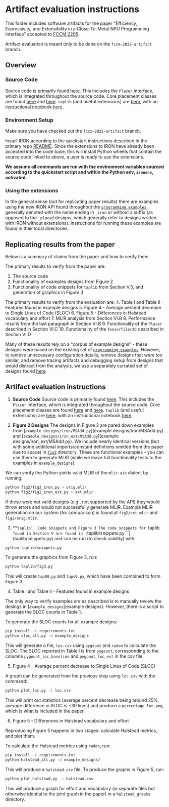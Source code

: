 # Artifact evaluation instructions

This folder includes software artifacts for the paper "Efficiency, Expressivity, and Extensibility in a Close-To-Metal NPU Programming Interface" accepted to [FCCM 2205](https://www.fccm.org/).

Artifact evaluation is meant only to be done on the ```fccm-2025-artifact``` branch.

## Overview

### Source Code

Source code is primarily found [here](../../../python/iron). This includes the ```Placer``` interface, which is integrated throughout the source code. Core placement classes are found [here](../../../python/iron/placers.py) and [here](../../../python/iron/placeable.py). ```taplib``` (and useful extensions) are  [here](../../../python/helpers/taplib), with an instructional notebook [here](../../../programming_examples/basic/tiling_exploration/introduction/).

### Environment Setup

Make sure you have checked out the ```fccm-2025-artifact``` branch.

Install IRON according to the quickstart instructions described in the primary repo [README](../../../README.md). Since the extensions to IRON have already been accepted into the code base, this will install Python wheels that contain the source code linked to above, a user is ready to use the extensions.

**We assume all commands are run with the environment variables sourced according to the quickstart script and within the Python env, ```ironenv```, activated.**

### Using the extensions

In the general sense (not for replicating paper results) there are examples using the new IRON API found throughout the [```programming examples```](../../../programming_examples/), generally denoted with the name ending in ```_iron``` or without a suffix (as opposed to the ```_placed``` designs, which generally refer to designs written with IRON without extensions). Instructions for running these examples are found in their local directories.

## Replicating results from the paper

Below is a summary of claims from the paper and how to verify them.

The primary results to verify from the paper are:
1. The source code
2. Functionality of examples designs from Figure 2
3. Functionality of code snippets for ```taplib``` from Section V.5, and generation of graphics in Figure 3

The primary results to verify from the evaluation are:
4. Table I and Table II - Features found in example designs
5. Figure 4 - Average percent decrease to Single Lines of Code (SLOC)
6. Figure 5 - Differences in Halstead vocabulary and effort
7. MLIR analysis from Section VI.B
8. Performance results from the last paragraph in Section VI.B
9. Functionality of the ```Placer``` described in Section VI.C
10. Functionality of the ```TensorTiler2D``` described in Section VI.D

Many of these results rely on a "corpus of example designs" - these designs were based on the existing set of [```programming_examples```](../../../programming_examples/). However, to remove unnecessary configuration details, remove designs that were too similar, and remove tracing artifacts and debugging setup from designs that would distract from the analysis, we use a separately currated set of designs found [here](example_designs).

## Artifact evaluation instructions

1. **Source Code**
  Source code is primarily found [here](../../../python/iron). This includes the ```Placer``` interface, which is integrated throughout the source code. Core placement classes are found [here](../../../python/iron/placers.py) and [here](../../../python/iron/placeable.py). ```taplib``` (and useful extensions) are  [here](../../../python/helpers/taplib), with an instructional notebook [here](../../../programming_examples/basic/tiling_exploration/introduction/).

2. **Figure 2 Designs**
  The designs in Figure 2 are pared down examples from [```example_designs/iron/MSAdd.py```](example designs/iron/MSAdd.py) and [```example_designs/iron_ext/MSAdd.py```](example designs/iron_ext/MSAdd.py). We include nearly identical versions (but with some additional imports/constant defintions omitted from the paper due to space) in [```fig2```](fig2) directory. These are functional examples - you can use them to generate MLIR (while we leave full functionality tests to the examples in ```example_designs```).

  We can verify the Python yields valid MLIR of the ```mlir-aie``` dialect by running:
  ```bash
  python fig2/fig2_iron.py > orig.mlir
  python fig2/fig2_iron_ext.py > ext.mlir
  ```

  If these were not valid designs (e.g., not supported by the API) they would throw errors and would not successfully generate MLIR.
  Example MLIR generation on our system (for comparison) is found at ```fig2/ext.mlir``` and ```fig2/orig.mlir```.

3. **```taplib`` Code Snippets and Figure 3
  The code snippets for ```taplib``` found in Section V are found in [```taplib/snippets.py```](taplib/snippets.py) and can be run (to check validity) with:
  ```bash
  python taplib/snippets.py
  ```

  To generate the graphics from Figure 3, run:
  ```bash
  python taplib/fig3.py
  ```
  This will create ```tap00.py``` and ```taps0.py```, which have been combined to form Figure 3.

4. Table I and Table II - Features found in example designs

  The only way to verify examples are as described is to manually review the desings in [```example_designs```](example designs). However, there is a script to generate the SLOC counts in Table 1.

  To generate the SLOC counts for all example designs:
  ```bash
  pip install -r requirements.txt
  python sloc_all.py -d example_designs
  ```

  This will generate a file, ```loc.csv``` using ```pygount``` and ```radon``` to calculate the SLOC. The SLOC reported in Table I is from ```pygount```, corresponding to the columns ```pygount_loc_baseline``` and ```pygount_loc_ext``` in the csv file.

5. Figure 4 - Average percent decrease to Single Lines of Code (SLOC)

  A graph can be generated from the previous step using ```loc.csv``` with the command:
  ```bash
  python plot_loc.py -i loc.csv
  ```

  This will print out statistics (average percent decrease being around 25%, average difference in SLOC is ~30 lines) and produce a ```percentage_loc.png```, which is what is included in the paper.

6. Figure 5 - Differences in Halstead vocabulary and effort

  Reproducing Figure 5 happens in two stages: calculate Halstead metrics, and plot them.
  
  To calculate the Halstead metrics using ```radon```, run:
  ```bash
  pip install -r requirements.txt
  python halstead_all.py -d example_designs/
  ```

  This will produce a ```halstead.csv``` file. To produce the graphs in Figure 5, run:
  ```bash
  python plot_halstead.py -i halstead.csv
  ```

  This will produce a graph for effort and vocabulary (in separate files but otherwise idential to the joint graph in the paper) in a ```halstead_graphs``` directory.
